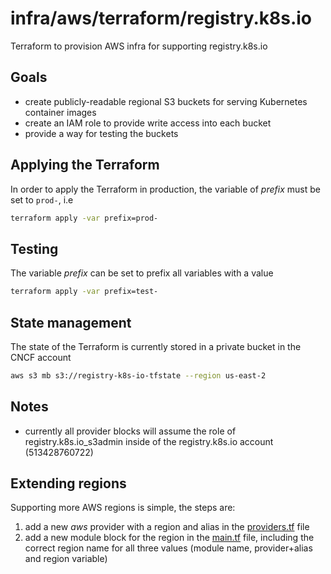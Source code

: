# infra/aws/terraform/registry.k8s.io

Terraform to provision AWS infra for supporting registry.k8s.io

## Goals

- create publicly-readable regional S3 buckets for serving Kubernetes container images
- create an IAM role to provide write access into each bucket
- provide a way for testing the buckets

## Applying the Terraform

In order to apply the Terraform in production, the variable of _prefix_ must be set to `prod-`, i.e

```bash
terraform apply -var prefix=prod-
```

## Testing

The variable _prefix_ can be set to prefix all variables with a value

```bash
terraform apply -var prefix=test-
```

## State management

The state of the Terraform is currently stored in a private bucket in the CNCF account

```bash
aws s3 mb s3://registry-k8s-io-tfstate --region us-east-2
```

## Notes

- currently all provider blocks will assume the role of registry.k8s.io_s3admin inside of the registry.k8s.io account (513428760722)

## Extending regions

Supporting more AWS regions is simple, the steps are:

1. add a new _aws_ provider with a region and alias in the [providers.tf](./providers.tf) file
2. add a new module block for the region in the [main.tf](./main.tf) file, including the correct region name for all three values (module name, provider+alias and region variable)
